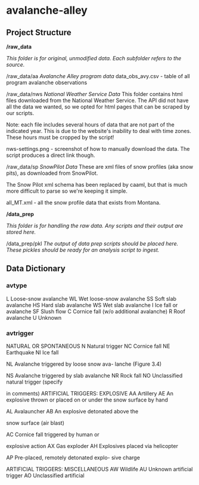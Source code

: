 # avalanche-alley

## Project Structure

**/raw_data**

*This folder is for original, unmodified data. Each subfolder refers to the source.*

/raw_data/aa
*Avalanche Alley program data*
data_obs_avy.csv - table of all program avalanche observations

/raw_data/nws
*National Weather Service Data*
This folder contains html files downloaded from the National Weather Service. The API did not have all the data we wanted, so we opted for html pages that can be scraped by our scripts.

Note: each file includes several hours of data that are not part of the indicated year. This is due to the website's inability to deal with time zones. These hours must be cropped by the script!

nws-settings.png - screenshot of how to manually download the data. The script produces a direct link though.

/raw_data/sp
*SnowPilot Data*
These are xml files of snow profiles (aka snow pits), as downloaded from SnowPilot.

The Snow Pilot xml schema has been replaced by caaml, but that is much more difficult to parse so we're keeping it simple.

all_MT.xml - all the snow profile data that exists from Montana.

**/data_prep**

*This folder is for handling the raw data. Any scripts and their output are stored here.*

/data_prep/pkl
*The output of data prep scripts should be placed here. These pickles should be ready for an analysis script to ingest.*

## Data Dictionary

### avtype
L Loose-snow avalanche
WL Wet loose-snow avalanche
SS Soft slab avalanche
HS Hard slab avalanche
WS Wet slab avalanche
I Ice fall or avalanche
SF Slush flow
C Cornice fall (w/o additional avalanche)
R Roof avalanche
U Unknown

### avtrigger
NATURAL OR SPONTANEOUS
N Natural trigger
NC Cornice fall
NE Earthquake
NI Ice fall

NL Avalanche triggered by loose snow ava-
lanche (Figure 3.4)

NS Avalanche triggered by slab avalanche
NR Rock fall
NO Unclassified natural trigger (specify

in comments)
ARTIFICIAL TRIGGERS: EXPLOSIVE
AA Artillery
AE An explosive thrown or placed on or
under the snow surface by hand

AL Avalauncher
AB An explosive detonated above the

snow surface (air blast)

AC Cornice fall triggered by human or

explosive action
AX Gas exploder
AH Explosives placed via helicopter

AP Pre-placed, remotely detonated explo-
sive charge

ARTIFICIAL TRIGGERS: MISCELLANEOUS
AW Wildlife
AU Unknown artificial trigger
AO Unclassified artificial